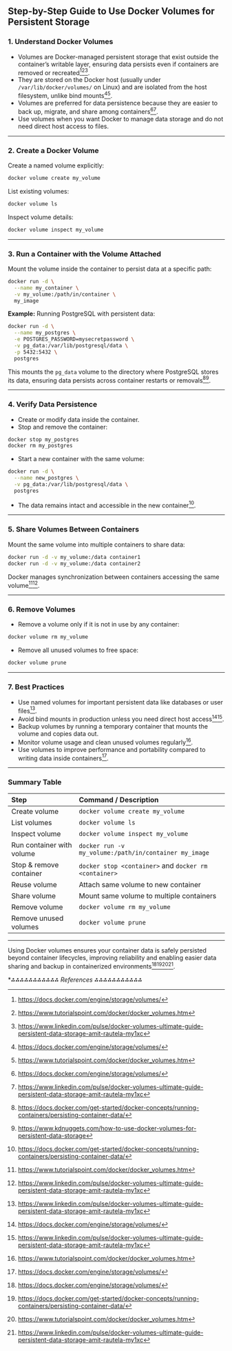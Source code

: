 ## Step-by-Step Guide to Use Docker Volumes for Persistent Storage

### 1. Understand Docker Volumes

- Volumes are Docker-managed persistent storage that exist outside the container’s writable layer, ensuring data persists even if containers are removed or recreated[^1][^5][^6].
- They are stored on the Docker host (usually under `/var/lib/docker/volumes/` on Linux) and are isolated from the host filesystem, unlike bind mounts[^1][^5].
- Volumes are preferred for data persistence because they are easier to back up, migrate, and share among containers[^1][^6].
- Use volumes when you want Docker to manage data storage and do not need direct host access to files.

---

### 2. Create a Docker Volume

Create a named volume explicitly:

```bash
docker volume create my_volume
```

List existing volumes:

```bash
docker volume ls
```

Inspect volume details:

```bash
docker volume inspect my_volume
```


---

### 3. Run a Container with the Volume Attached

Mount the volume inside the container to persist data at a specific path:

```bash
docker run -d \
  --name my_container \
  -v my_volume:/path/in/container \
  my_image
```

**Example:** Running PostgreSQL with persistent data:

```bash
docker run -d \
  --name my_postgres \
  -e POSTGRES_PASSWORD=mysecretpassword \
  -v pg_data:/var/lib/postgresql/data \
  -p 5432:5432 \
  postgres
```

This mounts the `pg_data` volume to the directory where PostgreSQL stores its data, ensuring data persists across container restarts or removals[^2][^4].

---

### 4. Verify Data Persistence

- Create or modify data inside the container.
- Stop and remove the container:

```bash
docker stop my_postgres
docker rm my_postgres
```

- Start a new container with the same volume:

```bash
docker run -d \
  --name new_postgres \
  -v pg_data:/var/lib/postgresql/data \
  postgres
```

- The data remains intact and accessible in the new container[^2].

---

### 5. Share Volumes Between Containers

Mount the same volume into multiple containers to share data:

```bash
docker run -d -v my_volume:/data container1
docker run -d -v my_volume:/data container2
```

Docker manages synchronization between containers accessing the same volume[^5][^6].

---

### 6. Remove Volumes

- Remove a volume only if it is not in use by any container:

```bash
docker volume rm my_volume
```

- Remove all unused volumes to free space:

```bash
docker volume prune
```


---

### 7. Best Practices

- Use named volumes for important persistent data like databases or user files[^6].
- Avoid bind mounts in production unless you need direct host access[^1][^6].
- Backup volumes by running a temporary container that mounts the volume and copies data out.
- Monitor volume usage and clean unused volumes regularly[^5].
- Use volumes to improve performance and portability compared to writing data inside containers[^1].

---

### Summary Table

| Step                      | Command / Description                                 |
| :------------------------ | :---------------------------------------------------- |
| Create volume             | `docker volume create my_volume`                      |
| List volumes              | `docker volume ls`                                    |
| Inspect volume            | `docker volume inspect my_volume`                     |
| Run container with volume | `docker run -v my_volume:/path/in/container my_image` |
| Stop \& remove container  | `docker stop <container>` and `docker rm <container>` |
| Reuse volume              | Attach same volume to new container                   |
| Share volume              | Mount same volume to multiple containers              |
| Remove volume             | `docker volume rm my_volume`                          |
| Remove unused volumes     | `docker volume prune`                                 |


---

Using Docker volumes ensures your container data is safely persisted beyond container lifecycles, improving reliability and enabling easier data sharing and backup in containerized environments[^1][^2][^5][^6].

**⁂⁂⁂⁂⁂⁂⁂⁂⁂⁂⁂ References *⁂⁂⁂⁂⁂⁂⁂⁂⁂⁂⁂**

[^1]: https://docs.docker.com/engine/storage/volumes/

[^2]: https://docs.docker.com/get-started/docker-concepts/running-containers/persisting-container-data/

[^3]: https://spacelift.io/blog/docker-volumes

[^4]: https://www.kdnuggets.com/how-to-use-docker-volumes-for-persistent-data-storage

[^5]: https://www.tutorialspoint.com/docker/docker_volumes.htm

[^6]: https://www.linkedin.com/pulse/docker-volumes-ultimate-guide-persistent-data-storage-amit-rautela-my1xc

[^7]: https://docs.docker.com/engine/storage/

[^8]: https://labex.io/tutorials/docker-how-to-configure-the-storage-location-for-docker-volumes-416179

